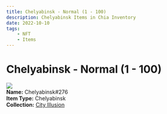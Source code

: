 ```yaml
---
title: Chelyabinsk - Normal (1 - 100)
description: Chelyabinsk Items in Chia Inventory
date: 2022-10-10
tags:
    - NFT
    - Items
---
```


# Chelyabinsk - Normal (1 - 100)
<div class="item_thumbnail">
<img loading="lazy" src="https://prcvn3yg5rpaok6nhhmdl2i7pzjo7olca2sm5facrw3mgz35wi.arweave.net/fEVW7wbsXgcrzTnYNekfflLvuWIGpM6UAo22w2_d9sg"><br/>
<div><strong>Name:</strong> Chelyabinsk#276</div>
<div><strong>Item Type:</strong> Chelyabinsk</div>
<div><strong>Collection:</strong> <a href="https://www.spacescan.io/xch/nft/collection/col1lend2dcn558km4wcwta4xnkfv3xpcmlp9kyt0m909emvfxechlyqdl5ndg">City Illusion</a></div>
</div>

